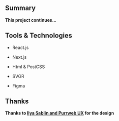 ## Summary

**This project continues...**

## Tools & Technologies

- React.js

- Next.js

- Html & PostCSS

- SVGR

- Figma

## Thanks

**Thanks to [Ilya Sablin and Purrweb UX](https://dribbble.com/shots/6765573-Mobile-Banking-Finance-App) for the design**
